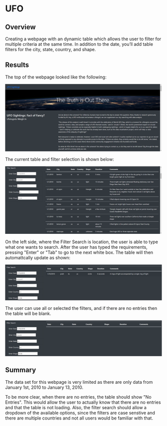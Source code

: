 # UFO

## Overview
Creating a webpage with an dynamic table which allows the user to filter for multiple criteria at the same time. In addition to the date, you’ll add table filters for the city, state, country, and shape.

## Results

The top of the webpage looked like the following: 

![Webpage](/Static/images/Webpage.png)

The current table and filter selection is shown below: 

![table](/Static/images/table.png)

On the left side, where the Filter Search is location, the user is able to type what one wants to search. After the user has typed the requirements, pressing "Enter" or "Tab" to go to the next white box. The table will then automattcally update as shown: 

![Date](/Static/images/Date.png)

The user can use all or selected the filters, and if there are no entries then the table will be blank. 

![No Entries](/Static/images/no_entries.png)

## Summary

The data set for this webpage is very limited as there are only data from January 1st, 2010 to January 13, 2010.

To be more clear, when there are no entries, the table should show "No Entries". This would allow the user to actually know that there are no entries and that the table is not loading. Also, the filter search should allow a dropdown of the available options, since the filters are case senstive and there are multiple countries and not all users would be familiar with that. 